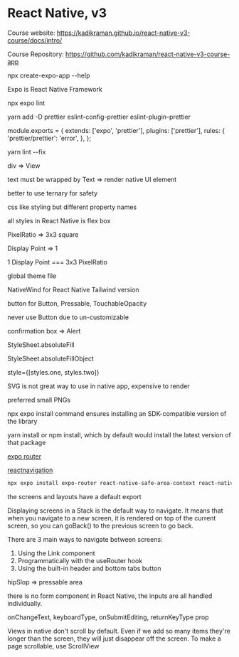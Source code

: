 # React Native, v3

Course website: <https://kadikraman.github.io/react-native-v3-course/docs/intro/>

Course Repository: <https://github.com/kadikraman/react-native-v3-course-app>

npx create-expo-app --help

Expo is React Native Framework

npx expo lint

yarn add -D prettier eslint-config-prettier eslint-plugin-prettier

module.exports = {
  extends: ['expo', 'prettier'],
  plugins: ['prettier'],
  rules: {
    'prettier/prettier': 'error',
  },
};

yarn lint --fix

div => View

text must be wrapped by Text => render native UI element

better to use ternary for safety

css like styling but different property names

all styles in React Native is flex box

PixelRatio => 3x3 square

Display Point => 1

1 Display Point === 3x3 PixelRatio

global theme file

NativeWind for React Native Tailwind version

button for Button, Pressable, TouchableOpacity

never use Button due to un-customizable

confirmation box => Alert

StyleSheet.absoluteFill

StyleSheet.absoluteFillObject

style={[styles.one, styles.two]}

SVG is not great way to use in native app, expensive to render

preferred small PNGs

npx expo install command ensures installing an SDK-compatible version of the library

yarn install or npm install, which by default would install the latest version of that package

[expo router](https://docs.expo.dev/router/introduction/)

[reactnavigation](https://reactnavigation.org/docs/getting-started)

```bash
npx expo install expo-router react-native-safe-area-context react-native-screens expo-linking expo-constants expo-status-bar
```

the screens and layouts have a default export

Displaying screens in a Stack is the default way to navigate. It means that when you navigate to a new screen, it is rendered on top of the current screen, so you can goBack() to the previous screen to go back.

There are 3 main ways to navigate between screens:

1. Using the Link component
2. Programmatically with the useRouter hook
3. Using the built-in header and bottom tabs button

hipSlop => pressable area

there is no form component in React Native, the inputs are all handled individually.

onChangeText, keyboardType, onSubmitEditing,  returnKeyType prop

Views in native don't scroll by default. Even if we add so many items they're longer than the screen, they will just disappear off the screen. To make a page scrollable, use ScrollView
